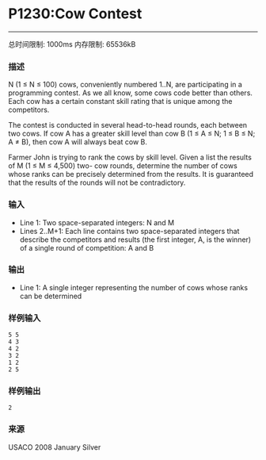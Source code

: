 # P1230:Cow Contest
------

总时间限制: 1000ms 内存限制: 65536kB

### 描述

N (1 ≤ N ≤ 100) cows, conveniently numbered 1..N, are participating in a programming contest. As we
all know, some cows code better than others. Each cow has a certain constant skill rating that is unique
among the competitors.

The contest is conducted in several head-to-head rounds, each between two cows. If cow A has a greater
skill level than cow B (1 ≤ A ≤ N; 1 ≤ B ≤ N; A ≠ B), then cow A will always beat cow B.

Farmer John is trying to rank the cows by skill level. Given a list the results of M (1 ≤ M ≤ 4,500) two-
cow rounds, determine the number of cows whose ranks can be precisely determined from the results. It
is guaranteed that the results of the rounds will not be contradictory.

### 输入

* Line 1: Two space-separated integers: N and M
* Lines 2..M+1: Each line contains two space-separated integers that describe the competitors
and results (the first integer, A, is the winner) of a single round of competition: A and B

### 输出

* Line 1: A single integer representing the number of cows whose ranks can be determined

### 样例输入
```
5 5  
4 3  
4 2  
3 2  
1 2  
2 5  
```
### 样例输出
```
2
```
### 来源

USACO 2008 January Silver

